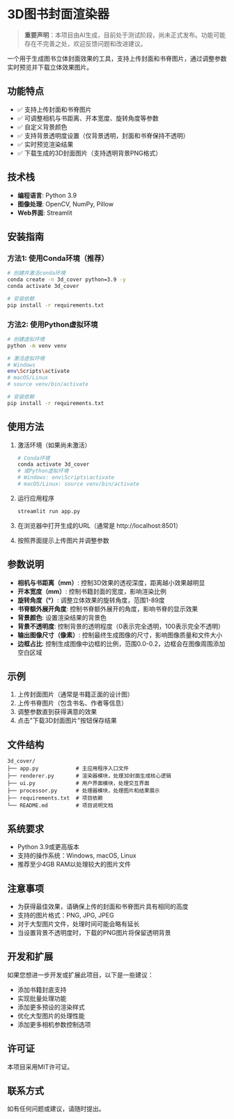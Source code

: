 # 3D图书封面渲染器

> **重要声明**：本项目由AI生成，目前处于测试阶段，尚未正式发布。功能可能存在不完善之处，欢迎反馈问题和改进建议。

一个用于生成图书立体封面效果的工具，支持上传封面和书脊图片，通过调整参数实时预览并下载立体效果图片。

## 功能特点

- ✅ 支持上传封面和书脊图片
- ✅ 可调整相机与书距离、开本宽度、旋转角度等参数
- ✅ 自定义背景颜色
- ✅ 支持背景透明度设置（仅背景透明，封面和书脊保持不透明）
- ✅ 实时预览渲染结果
- ✅ 下载生成的3D封面图片（支持透明背景PNG格式）

## 技术栈

- **编程语言**: Python 3.9
- **图像处理**: OpenCV, NumPy, Pillow
- **Web界面**: Streamlit

## 安装指南

### 方法1: 使用Conda环境（推荐）

```bash
# 创建并激活conda环境
conda create -n 3d_cover python=3.9 -y
conda activate 3d_cover

# 安装依赖
pip install -r requirements.txt
```

### 方法2: 使用Python虚拟环境

```bash
# 创建虚拟环境
python -m venv venv

# 激活虚拟环境
# Windows
env\Scripts\activate
# macOS/Linux
# source venv/bin/activate

# 安装依赖
pip install -r requirements.txt
```

## 使用方法

1. 激活环境（如果尚未激活）
   ```bash
   # Conda环境
   conda activate 3d_cover
   # 或Python虚拟环境
   # Windows: env\Scripts\activate
   # macOS/Linux: source venv/bin/activate
   ```

2. 运行应用程序
   ```bash
   streamlit run app.py
   ```

3. 在浏览器中打开生成的URL（通常是 http://localhost:8501）

4. 按照界面提示上传图片并调整参数

## 参数说明

- **相机与书距离（mm）**: 控制3D效果的透视深度，距离越小效果越明显
- **开本宽度（mm）**: 控制书籍封面的宽度，影响渲染比例
- **旋转角度（°）**: 调整立体效果的旋转角度，范围1-89度
- **书脊额外展开角度**: 控制书脊额外展开的角度，影响书脊的显示效果
- **背景颜色**: 设置渲染结果的背景色
- **背景不透明度**: 控制背景的透明程度（0表示完全透明，100表示完全不透明）
- **输出图像尺寸（像素）**: 控制最终生成图像的尺寸，影响图像质量和文件大小
- **边框占比**: 控制生成图像中边框的比例，范围0.0-0.2，边框会在图像周围添加空白区域

## 示例

1. 上传封面图片（通常是书籍正面的设计图）
2. 上传书脊图片（包含书名、作者等信息）
3. 调整参数直到获得满意的效果
4. 点击"下载3D封面图片"按钮保存结果

## 文件结构

```
3d_cover/
├── app.py            # 主应用程序入口文件
├── renderer.py       # 渲染器模块，处理3D封面生成核心逻辑
├── ui.py             # 用户界面模块，处理交互界面
├── processor.py      # 处理器模块，处理图片和结果展示
├── requirements.txt  # 项目依赖
└── README.md         # 项目说明文档
```

## 系统要求

- Python 3.9或更高版本
- 支持的操作系统：Windows, macOS, Linux
- 推荐至少4GB RAM以处理较大的图片文件

## 注意事项

- 为获得最佳效果，请确保上传的封面和书脊图片具有相同的高度
- 支持的图片格式：PNG, JPG, JPEG
- 对于大型图片文件，处理时间可能会略有延长
- 当设置背景不透明度时，下载的PNG图片将保留透明背景

## 开发和扩展

如果您想进一步开发或扩展此项目，以下是一些建议：

- 添加书籍封底支持
- 实现批量处理功能
- 添加更多预设的渲染样式
- 优化大型图片的处理性能
- 添加更多相机参数控制选项

## 许可证

本项目采用MIT许可证。

## 联系方式

如有任何问题或建议，请随时提出。